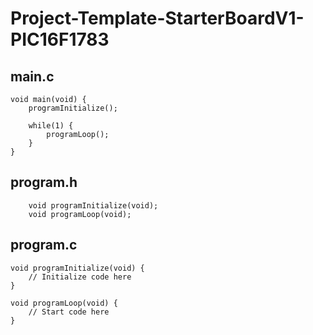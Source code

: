 # Project-Template-StarterBoardV1-PIC16F1783

## main.c
```
void main(void) {
    programInitialize();
    
    while(1) {
        programLoop();
    }
}
```

## program.h
```
    void programInitialize(void);
    void programLoop(void);
```

## program.c
```
void programInitialize(void) {
    // Initialize code here
}

void programLoop(void) {
    // Start code here
}
```
